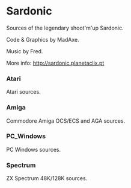 # Sardonic
Sources of the legendary shoot'm'up Sardonic.

Code & Graphics by MadAxe.

Music by Fred.

More info: http://sardonic.planetaclix.pt

### Atari
Atari sources.

### Amiga
Commodore Amiga OCS/ECS and AGA sources.

### PC_Windows
PC Windows sources.

### Spectrum
ZX Spectrum 48K/128K sources.
